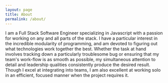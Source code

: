 ```yaml
---
layout: page
title: About
permalink: /about/
---
```


I am a Full Stack Software Engineer specializing in Javascript with a passion for working on any and all parts of the stack.  I have a particular interest in the incredible modularity of programming, and am devoted to figuring out what technologies work together the best.  Whether the task at hand involves tracking down a particularly troublesome bug or ensuring that my team's work-flow is as smooth as possible, my simultaneous attention to detail and leadership qualities consistently produce the desired result.  Though I excel at integrating into teams, I am also excellent at working solo in an efficient, focused manner when the project requires it.

